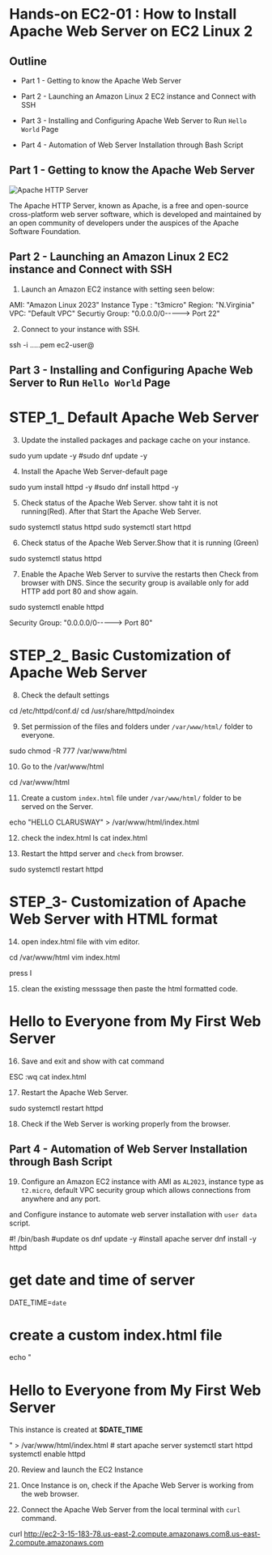 # Hands-on EC2-01 : How to Install Apache Web Server on EC2 Linux 2

## Outline

- Part 1 - Getting to know the Apache Web Server

- Part 2 - Launching an Amazon Linux 2 EC2 instance and Connect with SSH

- Part 3 - Installing and Configuring Apache Web Server to Run `Hello World` Page

- Part 4 - Automation of Web Server Installation through Bash Script

## Part 1 - Getting to know the Apache Web Server

![Apache HTTP Server](./apache-web-server.png)

The Apache HTTP Server, known as Apache, is a free and open-source cross-platform web server software, which is developed and maintained by an open community of developers under the auspices of the Apache Software Foundation.

## Part 2 - Launching an Amazon Linux 2 EC2 instance and Connect with SSH

1. Launch an Amazon EC2 instance with setting seen below: 

AMI: "Amazon Linux 2023"
Instance Type : "t3micro"
Region: "N.Virginia"
VPC: "Default VPC"
Securtiy Group: "0.0.0.0/0-----> Port 22"

2. Connect to your instance with SSH.


ssh -i .....pem ec2-user@


## Part 3 - Installing and Configuring Apache Web Server to Run `Hello World` Page

# STEP_1_ Default Apache Web Server

3. Update the installed packages and package cache on your instance.


sudo yum update -y
#sudo dnf update -y

4. Install the Apache Web Server-default page


sudo yum install httpd -y
#sudo dnf install httpd -y

5. Check status of the Apache Web Server. show taht it is not running(Red). After that Start the Apache Web Server.

sudo systemctl status httpd
sudo systemctl start httpd


6. Check status of the Apache Web Server.Show that it is running (Green)


sudo systemctl status httpd

7. Enable the Apache Web Server to survive the restarts then Check from browser with DNS.  Since the security group is available only for add HTTP add port 80 and show again.

sudo systemctl enable httpd

Security Group: "0.0.0.0/0-----> Port 80"

# STEP_2_ Basic Customization of  Apache Web Server

8. Check the default settings 

cd /etc/httpd/conf.d/
cd /usr/share/httpd/noindex

9. Set permission of the files and folders under `/var/www/html/` folder to everyone.


sudo chmod -R 777 /var/www/html


10. Go to the /var/www/html

cd /var/www/html

11. Create a custom `index.html` file under `/var/www/html/` folder to be served on the Server.

echo "HELLO CLARUSWAY" > /var/www/html/index.html

12. check the index.html
ls 
cat index.html

13. Restart the httpd server and `check` from browser.

sudo systemctl restart httpd


# STEP_3- Customization of  Apache Web Server with HTML format

14. open index.html  file with vim editor.

cd /var/www/html
vim index.html

press I

15. clean the existing messsage then paste the html formatted code.

<html>
<head>
    <title> My First Web Server</title>
</head>
<body>
    <h1>Hello to Everyone from My First Web Server</h1>
</body>
</html>

16. Save and exit and show with cat command

ESC :wq
cat index.html

17. Restart the Apache Web Server.

sudo systemctl restart httpd

18. Check if the Web Server is working properly from the browser.

## Part 4 - Automation of Web Server Installation through Bash Script

19. Configure an Amazon EC2 instance with AMI as `AL2023`, instance type as `t2.micro`, default VPC security group which allows connections from anywhere and any port.

 and Configure instance to automate web server installation with `user data` script.

#! /bin/bash
#update os
dnf update -y
#install apache server
dnf install -y httpd
# get date and time of server
DATE_TIME=`date`
# create a custom index.html file
echo "<html>
<head>
    <title> My First Web Server</title>
</head>
<body>
    <h1>Hello to Everyone from My First Web Server</h1>
    <p>This instance is created at <b>$DATE_TIME</b></p>
</body>
</html>" > /var/www/html/index.html
# start apache server
systemctl start httpd
systemctl enable httpd


20. Review and launch the EC2 Instance

21. Once Instance is on, check if the Apache Web Server is working from the web browser.

22. Connect the Apache Web Server from the local terminal with `curl` command.


curl http://ec2-3-15-183-78.us-east-2.compute.amazonaws.com8.us-east-2.compute.amazonaws.com

